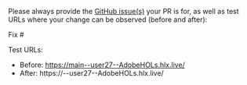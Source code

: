 Please always provide the [GitHub issue(s)](../issues) your PR is for, as well as test URLs where your change can be observed (before and after):

Fix #<gh-issue-id>

Test URLs:
- Before: https://main--user27--AdobeHOLs.hlx.live/
- After: https://<branch>--user27--AdobeHOLs.hlx.live/
